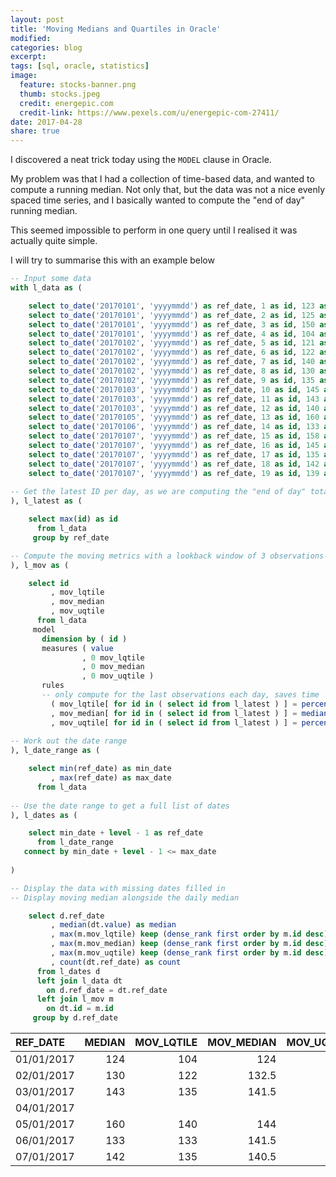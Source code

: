```yaml
---
layout: post
title: 'Moving Medians and Quartiles in Oracle'
modified:
categories: blog
excerpt:
tags: [sql, oracle, statistics] 
image:
  feature: stocks-banner.png
  thumb: stocks.jpeg
  credit: energepic.com
  credit-link: https://www.pexels.com/u/energepic-com-27411/
date: 2017-04-28
share: true
---
```


I discovered a neat trick today using the `MODEL` clause in Oracle.

My problem was that I had a collection of time-based data, and wanted to compute a running median. Not only that, but the data was not a nice evenly spaced time series, and I basically wanted to compute the "end of day" running median.

This seemed impossible to perform in one query until I realised it was actually quite simple.

I will try to summarise this with an example below

```sql
-- Input some data
with l_data as (

    select to_date('20170101', 'yyyymmdd') as ref_date, 1 as id, 123 as value from dual union all
    select to_date('20170101', 'yyyymmdd') as ref_date, 2 as id, 125 as value from dual union all
    select to_date('20170101', 'yyyymmdd') as ref_date, 3 as id, 150 as value from dual union all
    select to_date('20170101', 'yyyymmdd') as ref_date, 4 as id, 104 as value from dual union all
    select to_date('20170102', 'yyyymmdd') as ref_date, 5 as id, 121 as value from dual union all
    select to_date('20170102', 'yyyymmdd') as ref_date, 6 as id, 122 as value from dual union all
    select to_date('20170102', 'yyyymmdd') as ref_date, 7 as id, 140 as value from dual union all
    select to_date('20170102', 'yyyymmdd') as ref_date, 8 as id, 130 as value from dual union all
    select to_date('20170102', 'yyyymmdd') as ref_date, 9 as id, 135 as value from dual union all
    select to_date('20170103', 'yyyymmdd') as ref_date, 10 as id, 145 as value from dual union all
    select to_date('20170103', 'yyyymmdd') as ref_date, 11 as id, 143 as value from dual union all
    select to_date('20170103', 'yyyymmdd') as ref_date, 12 as id, 140 as value from dual union all
    select to_date('20170105', 'yyyymmdd') as ref_date, 13 as id, 160 as value from dual union all
    select to_date('20170106', 'yyyymmdd') as ref_date, 14 as id, 133 as value from dual union all
    select to_date('20170107', 'yyyymmdd') as ref_date, 15 as id, 158 as value from dual union all
    select to_date('20170107', 'yyyymmdd') as ref_date, 16 as id, 145 as value from dual union all
    select to_date('20170107', 'yyyymmdd') as ref_date, 17 as id, 135 as value from dual union all
    select to_date('20170107', 'yyyymmdd') as ref_date, 18 as id, 142 as value from dual union all
    select to_date('20170107', 'yyyymmdd') as ref_date, 19 as id, 139 as value from dual
    
-- Get the latest ID per day, as we are computing the "end of day" totals
), l_latest as (

    select max(id) as id
      from l_data
     group by ref_date

-- Compute the moving metrics with a lookback window of 3 observations
), l_mov as (

    select id
         , mov_lqtile
         , mov_median
         , mov_uqtile
      from l_data
     model
       dimension by ( id )
       measures ( value
                , 0 mov_lqtile
                , 0 mov_median
                , 0 mov_uqtile )
       rules
       -- only compute for the last observations each day, saves time
         ( mov_lqtile[ for id in ( select id from l_latest ) ] = percentile_disc(0.25) within group (order by value)[id between cv()-3 and cv()]
         , mov_median[ for id in ( select id from l_latest ) ] = median(value)[id between cv()-3 and cv()]
         , mov_uqtile[ for id in ( select id from l_latest ) ] = percentile_disc(0.75) within group (order by value)[id between cv()-3 and cv()] )
    
-- Work out the date range
), l_date_range as (

    select min(ref_date) as min_date
         , max(ref_date) as max_date
      from l_data
     
-- Use the date range to get a full list of dates    
), l_dates as (

    select min_date + level - 1 as ref_date
      from l_date_range
   connect by min_date + level - 1 <= max_date
   
)

-- Display the data with missing dates filled in
-- Display moving median alongside the daily median

    select d.ref_date
         , median(dt.value) as median
         , max(m.mov_lqtile) keep (dense_rank first order by m.id desc) as mov_lqtile
         , max(m.mov_median) keep (dense_rank first order by m.id desc) as mov_median
         , max(m.mov_uqtile) keep (dense_rank first order by m.id desc) as mov_uqtile
         , count(dt.ref_date) as count
      from l_dates d
      left join l_data dt
        on d.ref_date = dt.ref_date
      left join l_mov m
        on dt.id = m.id
     group by d.ref_date
```

| REF_DATE   | MEDIAN | MOV_LQTILE | MOV_MEDIAN | MOV_UQTILE | COUNT |
|:-----------|-------:|-----------:|-----------:|-----------:|------:|
| 01/01/2017 | 124    | 104        | 124        | 125        | 4     |
| 02/01/2017 | 130    | 122        | 132.5      | 135        | 5     |
| 03/01/2017 | 143    | 135        | 141.5      | 143        | 3     |
| 04/01/2017 |        |            |            |            | 0     |
| 05/01/2017 | 160    | 140        | 144        | 145        | 1     |
| 06/01/2017 | 133    | 133        | 141.5      | 143        | 1     |
| 07/01/2017 | 142    | 135        | 140.5      | 142        | 5     |



